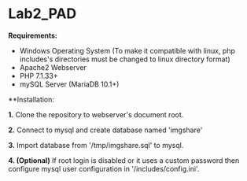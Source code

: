 # Lab2_PAD

**Requirements:**
* Windows Operating System (To make it compatible with linux, php includes's directories must be changed to linux directory format)
* Apache2 Webserver
* PHP 7.1.33+
* mySQL Server (MariaDB 10.1+)

**Installation:

**1.** Clone the repository to webserver's document root.

**2.** Connect to mysql and create database named 'imgshare'

**3.** Import database from '/tmp/imgshare.sql' to mysql.

**4. (Optional)**  If root login is disabled or it uses a custom password then configure mysql user configuration in '/includes/config.ini'.
